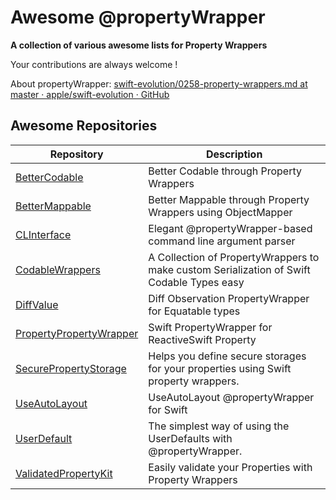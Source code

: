 # Awesome @propertyWrapper

**A collection of various awesome lists for Property Wrappers**

Your contributions are always welcome !

About propertyWrapper: [swift-evolution/0258-property-wrappers.md at master · apple/swift-evolution · GitHub](https://github.com/apple/swift-evolution/blob/master/proposals/0258-property-wrappers.md)

## Awesome Repositories

Repository | Description
---- | ----
[BetterCodable](https://github.com/marksands/BetterCodable) | Better Codable through Property Wrappers 
[BetterMappable](https://github.com/PhonePe/BetterMappable) | Better Mappable through Property Wrappers using ObjectMapper
[CLInterface](https://github.com/nikstar/CLInterface) | Elegant @propertyWrapper-based command line argument parser
[CodableWrappers](https://github.com/GottaGetSwifty/CodableWrappers) | A Collection of PropertyWrappers to make custom Serialization of Swift Codable Types easy
[DiffValue](https://github.com/ZkHaider/DiffValue) | Diff Observation PropertyWrapper for Equatable types
[PropertyPropertyWrapper](https://github.com/petrpavlik/PropertyPropertyWrapper) | Swift PropertyWrapper for ReactiveSwift Property
[SecurePropertyStorage](https://github.com/alexruperez/SecurePropertyStorage) | Helps you define secure storages for your properties using Swift property wrappers.
[UseAutoLayout](https://github.com/bielikb/UseAutoLayout) | UseAutoLayout @propertyWrapper for Swift
[UserDefault](https://github.com/strawb3rryx7/UserDefault) | The simplest way of using the UserDefaults with @propertyWrapper.
[ValidatedPropertyKit](https://github.com/SvenTiigi/ValidatedPropertyKit) | Easily validate your Properties with Property Wrappers

